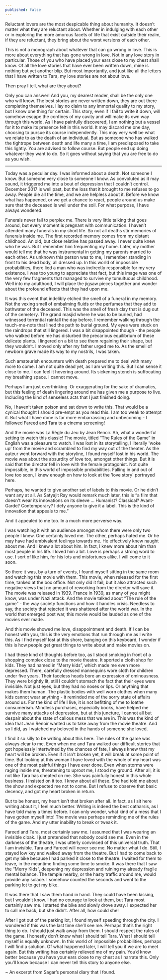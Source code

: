```yaml
---
published: false
---
```

Reluctant lovers are the most despicable thing about humanity. It doesn’t matter what they are reluctant about. Whether in indulging with each other or in exploring the more amorous facets of life that exist outside their realm, if they are reluctant, they bring about the worst versions of each other.

This is not a monograph about whatever that can go wrong in love. This is more about everything that has gone wrong in love. Not in any love story in particular. Those of you who have placed your ears close to my chest shall know. Of all the love stories that have ever been written down, mine is nothing but yet another blip. But most importantly, and just like all the letters that I have written to Tara, my love stories are not about love.

Then pray I tell, what are they about?

Only you can answer! And you, my dearest reader, shall be the only one who will know. The best stories are never written down, they are out there completing themselves. I lay no claim to any immortal quality to my story, but I know one thing for certain. This story, even if I fail to write it down, will somehow escape the confines of my cavity and will make its own way through this world. As I have painfully discovered, I am nothing but a vessel for it to make its presence felt in this world. It may discard me one day, choosing to pursue its course independently. This may very well be what we relate to as the death of an individual. But as someone who has walked the tightrope between death and life many a time, I am predisposed to take this lightly. You are advised to follow course. But people end up doing whatever they want to do. So it goes without saying that you are free to do as you wish.

<hr>

Today was a peculiar day. I was informed about a death. Not someone I know. But someone very close to someone I know. As convoluted as it may sound, it triggered me into a bout of depression that I couldn’t control. December 2017 is well past, but the loss that it brought to me refuses to go away. People die all the time, and we are helpless about it. Before we know what has happened, or we get a chance to react, people around us make sure that the deceased is well under the soil. For what purpose, I have always wondered.

Funerals never fail to perplex me. There is very little talking that goes around, but every moment is pregnant with communication. I haven’t attended many funerals in my short life. So not all deaths stir memories of funerals inside me. The first recorded memory comes from my distant childhood. An old, but close relative has passed away. I never quite knew who he was. But I remember him frequenting my home. Later, my mother would tell me that he was instrumental in getting my parents married to each other. As unknown this person was to me, I remember standing in front to his dead body, all dressed up. In this world of impossible probabilities, there lied a man who was indirectly responsible for my very existence. I was too young to appreciate that fact, but this image was one of the very few fragments that managed to survive my tumultuous childhood. Well into my adulthood, I will place the jigsaw pieces together and wonder about the profound effects that they had upon me.

It was this event that indelibly etched the smell of a funeral in my memory. Not the vexing smell of embalming fluids or the perfumes that they add to bathwater of the deceased. This was the smell of fresh clay that is dug out of the cemetery. The grand masjid where he was to be buried, had witnessed torrential rainfall the day before. I remember walking through the touch-me-nots that lined the path to burial ground. My eyes were stuck on the raindrops that still lingered. I was a bit disappointed though - the people who walked before me has disturbed the precarious equilibrium of these delicate plants. I lingered on a bit to see them regaining their shape, but they wouldn’t. I moved only after my father urged me to. As the smell of newborn grave made its way to my nostrils, I was taken.

Such amateurish encounters with death prepared me to deal with many more to come. I am not quite dead yet, as I am writing this. But I can sense it close to me. I can feel it hovering around. Its sickening stench is suffocating my breathing space. I cannot move. 

Perhaps I am just overthinking. Or exaggerating for the sake of dramatics, but this feeling of death lingering around me has given me a purpose to live. Including the kind of senseless acts that I just finished doing.

No, I haven’t taken poison and sat down to write this. That would be a cynical thought I should pre-empt as you read this. I am too weak to attempt it. But what I have done is far more embarrassing and unbecoming - I followed Fareed and Tara to a cinema screening!

And the movie was La Règle du Jeu by Jean Renoir. Ah, what a wonderful setting to watch this classic! The movie, titled “The Rules of the Game” in English was a pleasure to watch. I was lost in its storytelling, I literally 'woke up' from the movie and scrambled to find my way out of the theater. As the auteur went forward with the storyline, I found myself lost in his world. The movie was about the absurdity of love too, amongst other things. But it is said that the director fell in love with the female protagonist. Not quite impossible, in this world of impossible probabilities. Falling in and out of love too soon, I knew enough on how to look at the 'love story' portrayed here.

Perhaps, he wanted to give another set of labels to this movie. Or he didn’t want any at all. As Satyajit Ray would remark much later, this is “a film that doesn't wear its innovations on its sleeve ... Humanist? Classical? Avant-Garde? Contemporary? I defy anyone to give it a label. This is the kind of innovation that appeals to me.”

And it appealed to me too. In a much more perverse way.

I was watching it with an audience amongst whom there were only two people I knew. One certainly loved me. The other, perhaps hated me. Or he may have had ambivalent feelings towards me. He effectively knew naught about me. And I knew a lot about him. In fact, I knew more about him than most people in his life. I loved him a bit. Love is perhaps a strong word to use. I sort of like him, for his lots and misfortunes alike. I will come to it soon.

So there it was, by a turn of events, I found myself sitting in the same room and watching this movie with them. This movie, when released for the first time, tanked at the box office. Not only did it fail, but it also attracted such negative views that no amount of reworking from the director will save it. The movie was released in 1939. France in 1939, as many of you might know, was under Nazi attack. And the movie talked about “The rule of the game” - the way society functions and how it handles crisis. Needless to say, the society that rejected it was shattered after the world war. In the world that emerged post war, this movie would be lauded as one of the movies ever made. 

And this movie showed me love, disappointment and death. If I can be honest with you, this is the very emotions that run through me as I write this. As I find myself lost at this shore, banging on this keyboard, I wonder if this is how people get great things to write about and make movies on.

I had these kind of thoughts before too, as I stood smoking in front of a shopping complex close to the movie theatre. It sported a cloth shop for kids. They had named in “Merry kids”, which made me even more depressed. There, carefully dressed mannequins wore cloth for children under five years. Their faceless heads bore an expression of ominousness. They were brightly lit, still I couldn’t stomach the fact that their eyes were invisible. Not just eyes, but they had no noses or lips. Or anything that makes them human. The plastic bodies with well worn clothes when many kids cannot wear anything - it reminded me of the sorry state of affairs around us. For the kind of life I live, it is not befitting of me to loathe consumerism. Mindless purchases, especially books, have helped me survive many attacks of depression, but at this juncture, I cannot all but despair about the state of callous mess that we are in. This was the kind of idea that Jean Renoir wanted us to take away from the movie theatre. And so I did, as I watched my beloved in the hands of someone she loved.

I find it so silly to be writing about this here. The rules of the game was always clear to me. Even when me and Tara walked our difficult stories that got hopelessly intertwined by the chances of fate, I always knew that my heart will be broken. Even if it isn’t broken yet, it will break at some point of time. But looking at this woman I have loved with the whole of my heart was one of the most painful things I have ever done. Even when storms were raging inside me, threatening to uproot me, I stood my ground. After all, it is not like Tara has cheated on me. She was painfully honest in this whole business. I insisted on it too. I knew about all these. She had told me about the show and expected me not to come. But I refuse to observe that basic decency, and got my heart broken in return.

But to be honest, my heart isn’t that broken after all. In fact, as I sit here writing about it, I feel much better. Writing is indeed the best catharsis, as I have told many a times before. I can only wonder, what kind of a mess that I have gotten myself into! The movie was perhaps reminding me of the rules of the game. And my utter inability to break or tweak it. 

Fareed and Tara, most certainly saw me. I assumed that I was wearing an invisible cloak. I just pretended that nobody could see me. Even in the darkness of the theatre, I was utterly convinced of this universal truth. That I am invisible. Tara and Fareed will never see me. No matter what I do. Still, I stayed low key and walked away from the theatre. But I had to come back to get my bike because I had parked it close to the theatre. I waited for them to leave, in the meantime finding some time to smoke. It was there that I saw the “Merry Kids”, deepening my depression and ruining my already fragile mental balance. The temple nearby, or the hasty traffic around me, would provide any solace. I somehow counted the seconds and went to the parking lot to get my bike. 

It was there that I saw them hand in hand. They could have been kissing, but I wouldn’t know. I had no courage to look at them, but Tara most certainly saw me. I started the bike and slowly drove away. I expected her to call me back, but she didn’t. After all, how could she! 

After I got out of the parking lot, I found myself speeding through the city. I wondered if this was the last time she’ll see me. Perhaps that’s the right thing to do. I should just walk away from them. I should respect the rules of the game. I honestly don’t know what I should tell Tara. What I should tell myself is equally unknown. In this world of impossible probabilities, perhaps I will find a solution. Of what happened later, I will tell you if we are to meet again. But this writing has certainly relieved me of my pain. You’d know better because you have your ears close to my chest as I narrate this. Only you’ll know because I can never tell this story to anyone else.

~ An excerpt from Sagar’s personal diary that I found. 
